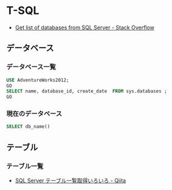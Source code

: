 # T-SQL

- [Get list of databases from SQL Server - Stack Overflow](https://stackoverflow.com/questions/147659/get-list-of-databases-from-sql-server)

## データベース

### データベース一覧

~~~sql
USE AdventureWorks2012;  
GO  
SELECT name, database_id, create_date  FROM sys.databases ;  
GO  
~~~

### 現在のデータベース

~~~sql
SELECT db_name()
~~~

## テーブル

### テーブル一覧

- [SQL Server テーブル一覧取得いろいろ - Qiita](https://qiita.com/qsuke92/items/51a85a58ac91782ee528)
